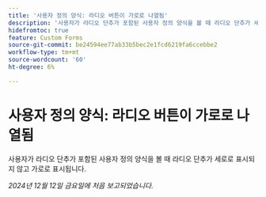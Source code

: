 ```yaml
---
title: '사용자 정의 양식: 라디오 버튼이 가로로 나열됨'
description: '사용자가 라디오 단추가 포함된 사용자 정의 양식을 볼 때 라디오 단추가 세로로 표시되지 않고 가로로 표시됩니다. '
hidefromtoc: true
feature: Custom Forms
source-git-commit: be24594ee77ab33b5bec2e1fcd6219fa6ccebbe2
workflow-type: tm+mt
source-wordcount: '60'
ht-degree: 6%

---
```



# 사용자 정의 양식: 라디오 버튼이 가로로 나열됨

사용자가 라디오 단추가 포함된 사용자 정의 양식을 볼 때 라디오 단추가 세로로 표시되지 않고 가로로 표시됩니다.

_2024년 12월 12일 금요일에 처음 보고되었습니다._
